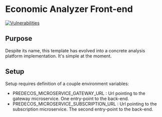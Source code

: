 # Economic Analyzer Front-end
[![Vulnerabilities](https://snyk.io/test/github/ThinkDeepTech/thinkdeep/master/badge.svg?targetFile=packages/deep-economic-analyzer/package.json)](https://snyk.io/test/github/ThinkDeepTech/thinkdeep/master?targetFile=packages/deep-economic-analyzer/package.json)

## Purpose
Despite its name, this template has evolved into a concrete analysis platform implementation. It's simple at the moment.

## Setup
Setup requires definition of a couple environment variables:
- PREDECOS_MICROSERVICE_GATEWAY_URL : Url pointing to the gateway microservice. One entry-point to the back-end.
- PREDECOS_MICROSERVICE_SUBSCRIPTION_URL : Url pointing to the subscription microservice. The second entry-point to the back-end.